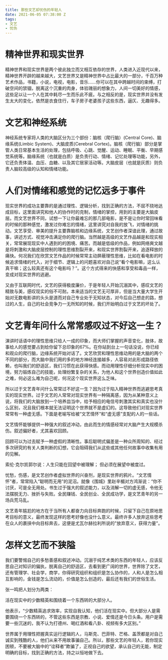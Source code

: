 ```yaml
---
title: 那些文艺却忧伤的年轻人
date: 2021-06-05 07:38:00 Z
tags:
- 文艺
- 忧伤
---
```


# 精神世界和现实世界

精神世界和现实世界是两个彼此独立而又相互依存的世界，人类进入近现代以来，精神世界开辟的越来越大，文艺世界又是精神世界中占比最大的一部分，千百万种艺术作品，书籍，小说，电视，电影，音乐……你可以在其中跨越时间的束缚，打破空间的禁锢，脱离这个沉重的肉身，体验瑰丽的想象力，人间一切美好的情感，这些足以让一个人在其中耗尽一生而乐此不疲。与之相反的是，现实世界并没有发生太大的变化，依然是衣食住行，车子房子老婆孩子这些东西，逼仄、无趣得多。

# 文艺和神经系统

神经系统专家将人类的大脑区分为三个部份：脑核（爬行脑）(Central Core)、脑缘系统(Limbic System)、大脑皮质(Cerebral Cortex)。脑核（爬行脑）部分是掌管人类日常基本生活的处理，包括呼吸、心跳、觉醒、运动、睡眠、平衡、早期感觉系统等。脑缘系统（也就是白质）是负责行动、情绪、记忆处理等功能，另外，它还负责体温、血压、血糖、以及其它居家活动等。大脑皮层（也就是灰质）则负责人脑较高级的认知和情绪功能。

# 人们对情绪和感觉的记忆远多于事件

现实世界的成功主要靠的是通过理性、逻辑分析，找到正确的方法，不屈不挠地达成目标，这里面讲究和他人的协作时的克制，情绪的掌控，用到的主要是大脑皮层。而文艺世界不同，试想一下让你最难忘的那几部电影，是不是让你时常回味看的时候的那种感觉，激发过你难忘的情绪，这里讲究对自我的放飞，对情绪的挑动。文艺享受、审美的提升主要靠脑核和边缘系统，文艺创作者深谙此理，通过故事，讲述方式、视觉冲击满足你的爬行脑。当然越是高级的文艺作品越是和现实相关，常常展现现实中人遇到的的困境、痛苦。而越是低级的作品，例如网络爽文越是将刺激和大脑皮层控制的理性思维割裂开来，和现实世界割裂开来，追逐释放的痛快。何况我们在欣赏文艺作品的时候常常主动屏蔽理性思维，比如在看电影的时候追求情绪的代入，对于细节、逻辑上的问题喜欢对自己说“看个电影嘛，这么认真干嘛；这么较真还有这个电影吗？”。这个方式得来的快感和享受和毒品一样，变成对现实世界的逃避。

又由于互联网时代，文艺的获得极度廉价，于是年轻人开始沉溺其中，感叹文艺的精致与美，感叹现实的俗不可耐。本来适当的文艺无可厚非，但是当大量大学生开始对无数电影讲的头头是道而对自己专业处于无知状态，对今后自己想走的路，想过的人生，自己的社会竞争力一无所知的时候，我们开始明白过于文艺的坏处了。

# 文艺青年问什么常常感叹过不好这一生？

演讲时话语中的理性思维只给人一成的印象，而大师们掌握的声音变化，肢体，故事给人的感觉要占到给你留下总印象的67%。在你站到台上一句话没说，你已经和观众的爬行脑，边缘系统开始对话了。文艺欣赏和理性思维动用的是大脑的两个不同的部分，而大脑中我们用的多的地方神经连接越多，人容易对此形成路径依赖，也叫我们的舒适区，我们习惯在此获得快感。而动用理性仔细分析现实中的困境，努力锻炼自己的技能，处理纷繁复杂的关系，为他人和这个世界创造价值如此之难，何必这么难为自己呢，何况这个现实世界这么乏味。

所以过于文艺青年问什么常常过不好这一生？因为过于陷入精神世界而逃避思考真实的现实世界。过于文艺的人常常对现实世界有一种隔离感，因为从某种意义上说，将我们的大脑放到一个培养皿当中，给予相应的电信号刺激其实和真实也没什么区别，况且我们根本就无法证明这个世界就不是虚幻的。这导致他们对现实世界常常有一种虚无感。下面是老喻写给被“文艺情怀”和“虚无感”支配的人的一些话。

文艺情怀能够提供一种强大的叙述冲动，由此而生的情感经常对大脑产生大规模杀伤。叙述偏好者，尤其喜欢回顾。

回顾可以为过去赋予一种虚假的清晰性。事后聪明式偏差是一种众所周知的、经过多次研究的有关人类判断的幻想，它会阻碍我们从这些或其他任何故事中收集有用的见解。

索伦·克尔凯郭尔说：人生只能在回望中被理解； 但必须在展望中被度过。

忧愁，伤感，是文艺创作者虚拟世界的兴奋剂，是现实世界的鸦片。“文艺情怀”者，常常陷入“聪明而无用”的泥沼。就像《围城》里赵辛楣对方鸿渐说：“你不讨厌，可是全无用处。书生过于强大的叙述能力，以及消解一切的虚无感，令他无法摆脱无力、挫折与失败。全民赚钱、全民创业、全民成功学，是文艺青年的另一场兵荒马乱。

文艺青年尴尬的地方在于当所有人都奋力向目标奔跑的时候，只留下自己在原地思考目标的意义，最终发现这样的思考好像也没什么意义。最终许多人放弃这些思考在众人的裹挟中向目标奔去，这便是尤瓦尔赫拉利所说的"放弃意义，获得力量"。

# 怎样文艺而不狭隘

我们要警惕自己的多愁善感和叙述冲动。沉溺于纯艺术类的东西的年轻人，应该反思自己对知识的偏执，脱离自己的舒适区，去看到更广阔的世界，世界除了文艺，还有管理学、社会学，商学，你得研究组织和组织是怎么协作的，人和人是怎么相互影响的，金钱是怎么流动的，价值是怎么创造的，最后还有我们的世俗生活。

张一鸣把人划分为两类：

活在现实中的少数精英和围绕着一个东西转的大部分人。

他表示，“少数精英追求效率，实现自我认知，他们活在现实中。但大部分人是需要围绕一个东西转的，不管这些东西是宗教、小说、爱情还是今日头条。用户是需要一些沉迷的，我不认为打德州、喝红酒和看八卦、视频有多大区别。”

世界属于用理性把握真实运行逻辑的人，马斯克、巴菲特、芒格、盖茨都是对自己诚实到残酷的人，他们从来不用故事骗自己。所以，那些文艺的年轻人，若你现实困顿，不要被大脑中的“诠释者”欺骗了，正视自己的欲望，承认自己的无能，制定明确的目标，找到正确的方法，持之以恒地做下去。